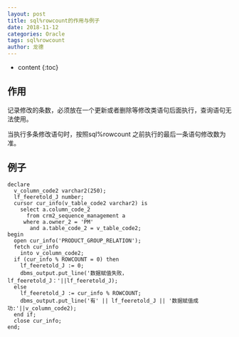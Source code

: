 ```yaml
---
layout: post
title: sql%rowcount的作用与例子
date: 2018-11-12
categories: Oracle
tags: sql%rowcount
author: 龙德
---
```


* content
{:toc}


## 作用

记录修改的条数，必须放在一个更新或者删除等修改类语句后面执行，查询语句无法使用。

当执行多条修改语句时，按照sql%rowcount 之前执行的最后一条语句修改数为准。




## 例子

```
declare
  v_column_code2 varchar2(250);
  lf_feeretold_J number;
  cursor cur_info(v_table_code2 varchar2) is
    select a.column_code_2
      from crm2_sequence_management a
     where a.owner_2 = 'PM'
       and a.table_code_2 = v_table_code2;
begin
  open cur_info('PRODUCT_GROUP_RELATION');
  fetch cur_info
    into v_column_code2;
  if (cur_info % ROWCOUNT = 0) then
    lf_feeretold_J := 0;
    dbms_output.put_line('数据赋值失败，lf_feeretold_J：'||lf_feeretold_J);
  else
    lf_feeretold_J := cur_info % ROWCOUNT;
    dbms_output.put_line('有' || lf_feeretold_J || '数据赋值成功:'||v_column_code2);
  end if;
  close cur_info;
end;
```

